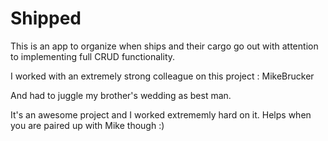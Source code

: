 # Shipped

This is an app to organize when ships and their cargo go out with 
attention to implementing full CRUD functionality.

I worked with an extremely strong colleague on this 
project : MikeBrucker

And had to juggle my brother's wedding as best man.

It's an awesome project and I worked extrememly
hard on it.  Helps when you are paired up with
Mike though :)
